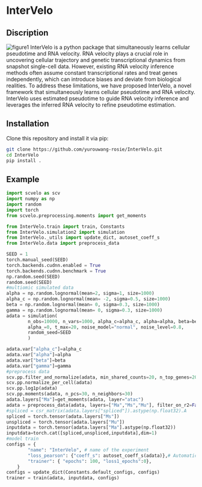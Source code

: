 # InterVelo
## Discription
![figure1](https://github.com/user-attachments/assets/5822bddd-be01-4083-8b68-98c2db17a0e7)
InterVelo is a python package that simultaneously learns cellular pseudotime and RNA velocity. RNA velocity plays a crucial role in uncovering cellular trajectory and genetic transcriptional dynamics from snapshot single-cell data. However, existing RNA velocity inference methods often assume constant transcriptional rates and treat genes independently, which can introduce biases and deviate from biological realities. To address these limitations, we have proposed InterVelo, a novel framework that simultaneously learns cellular pseudotime and RNA velocity. InterVelo uses estimated pseudotime to guide RNA velocity inference and leverages the inferred RNA velocity to refine pseudotime estimation.

## Installation

Clone this repository and install it via pip:

```bash
git clone https://github.com/yurouwang-rosie/InterVelo.git
cd InterVelo
pip install .
```
## Example
```python
import scvelo as scv
import numpy as np
import random
import torch
from scvelo.preprocessing.moments import get_moments

from InterVelo.train import train, Constants
from InterVelo.simulation2 import simulation
from InterVelo._utils import update_dict, autoset_coeff_s
from InterVelo.data import preprocess_data

SEED = 1
torch.manual_seed(SEED)
torch.backends.cudnn.enabled = True
torch.backends.cudnn.benchmark = True
np.random.seed(SEED)
random.seed(SEED)
#multiomic simulated data
alpha = np.random.lognormal(mean=2, sigma=1, size=1000)
alpha_c = np.random.lognormal(mean= -2, sigma=0.5, size=1000)
beta = np.random.lognormal(mean= 0, sigma=0.3, size=1000)
gamma = np.random.lognormal(mean= 0, sigma=0.3, size=1000)
adata = simulation(
        n_obs=10000, n_vars=1000, alpha_c=alpha_c, alpha=alpha, beta=beta, gamma=gamma,
        alpha_=0, t_max=20, noise_model="normal", noise_level=0.8, 
        random_seed=SEED
        )

adata.var["alpha_c"]=alpha_c
adata.var["alpha"]=alpha
adata.var["beta"]=beta
adata.var["gamma"]=gamma
#preprocess data
scv.pp.filter_and_normalize(adata, min_shared_counts=20, n_top_genes=2000)
scv.pp.normalize_per_cell(adata)
scv.pp.log1p(adata)
scv.pp.moments(adata, n_pcs=30, n_neighbors=30) 
adata.layers["Ma"]=get_moments(adata, layer="atac")
adata = preprocess_data(adata, layers=["Ma","Ms","Mu"], filter_on_r2=False)
#spliced = csr_matrix(adata.layers["spliced"]).astype(np.float32).A
spliced = torch.tensor(adata.layers["Ms"])
unspliced = torch.tensor(adata.layers["Mu"])
inputdata = torch.tensor(adata.layers["Ma"].astype(np.float32))
inputdata=torch.cat([spliced,unspliced,inputdata],dim=1)
#model train  
configs = {
        "name": "InterVelo", # name of the experiment
        "loss_pearson": {"coeff_s": autoset_coeff_s(adata)},# Automatic setting of the spliced correlation objective
        "trainer": { "epochs": 100, "loss1_epochs":0},
    }
configs = update_dict(Constants.default_configs, configs)
trainer = train(adata, inputdata, configs)
```
